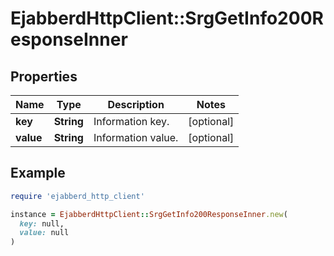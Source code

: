 # EjabberdHttpClient::SrgGetInfo200ResponseInner

## Properties

| Name | Type | Description | Notes |
| ---- | ---- | ----------- | ----- |
| **key** | **String** | Information key. | [optional] |
| **value** | **String** | Information value. | [optional] |

## Example

```ruby
require 'ejabberd_http_client'

instance = EjabberdHttpClient::SrgGetInfo200ResponseInner.new(
  key: null,
  value: null
)
```

